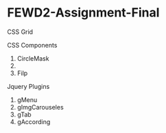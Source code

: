 # FEWD2-Assignment-Final


CSS Grid

CSS Components

1. CircleMask
2.
4. Filp

Jquery Plugins

1. gMenu
2. gImgCarouseles
3. gTab
4. gAccording
